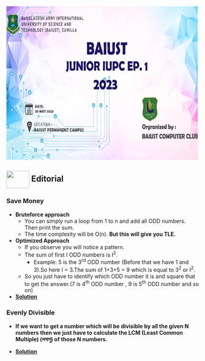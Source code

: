 <img src = "assets/Banner2.PNG" align = "center" width = "1000px" height = "400px">

## <img src = "https://cdn.dribbble.com/users/1138721/screenshots/10809828/media/478d32b2e65c8c3194b7f2154e179231.gif" align = "center" width = "60px" height = "45px"> Editorial

### Save Money
- **Bruteforce approach** 
    - You can simply run a loop from 1 to n and add all ODD numbers. Then print the sum.
    - The time complexity will be O(n). **But this will give you TLE.**
- **Optimized Approach**
    - If you observe you will notice a pattern.
    - The sum of first I ODD numbers is I<sup>2</sup>.
        - Example: 5 is the 3<sup>rd</sup> ODD number (Before that we have 1 and 3).So here I = 3.The sum of 1+3+5 = 9 which is equal to 3<sup>2</sup> or I<sup>2</sup>.
    - So you just have to identify which ODD number it is and square that to get the answer.(7 is 4<sup>th</sup> ODD number , 9 is 5<sup>th</sup> ODD number and so on) 
- [**Solution**](https://github.com/khalid586/Problem-Setting/blob/main/Solutions/Solution%5BSave%20Money%5D.cpp)

### Evenly Divisible
- **If we want to get a number which will be divisible by all the given N numbers then we just have to calculate the LCM (Least Common Multiple) (লসাগু) of those N numbers.**

- [**Solution**](https://github.com/khalid586/Problem-Setting/blob/main/Solutions/Solution%5BEvenly%20Divisible%5D.cpp)